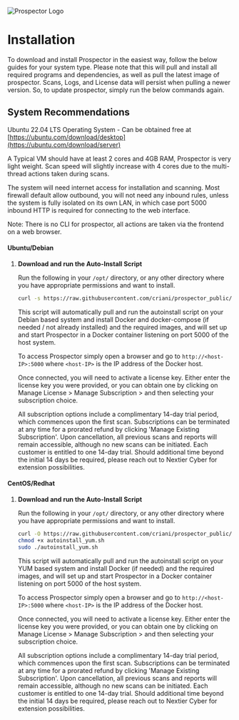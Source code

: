 
![Prospector Logo](https://github.com/criani/prospector_public/blob/main/static/prospector.png)



# Installation
To download and install Prospector in the easiest way, follow the below guides for your system type. Please note that this will pull and install all required programs and dependencies, as well as pull the latest image of prospector. Scans, Logs, and License data will persist when pulling a newer version. So, to update prospector, simply run the below commands again.

## System Recommendations
Ubuntu 22.04 LTS Operating System - Can be obtained free at [https://ubuntu.com/download/desktop](https://ubuntu.com/download/server)

A Typical VM should have at least 2 cores and 4GB RAM, Prospector is very light weight. Scan speed will slightly increase with 4 cores due to the multi-thread actions taken during scans. 

The system will need internet access for installation and scanning. Most firewall default allow outbound, you will not need any inbound rules, unless the system is fully isolated on its own LAN, in which case port 5000 inbound HTTP is required for connecting to the web interface. 

Note: There is no CLI for prospector, all actions are taken via the frontend on a web browser. 

#### Ubuntu/Debian

1. **Download and run the Auto-Install Script**

   Run the following in your `/opt/` directory, or any other directory where you have appropriate permissions and want to install.

   ```sh
   curl -s https://raw.githubusercontent.com/criani/prospector_public/main/autoinstall_deb.sh | sudo bash
   ```
   This script will automatically pull and run the autoinstall script on your Debian based system and install Docker and docker-compose (if needed / not already installed) and the required images, and will set up and start Prospector in a Docker container listening on port 5000 of the host system.
   
   To access Prospector simply open a browser and go to `http://<host-IP>:5000` where `<host-IP>` is the IP address of the Docker host.

   Once connected, you will need to activate a license key. Either enter the license key you were provided, or you can obtain one by clicking on Manage License > Manage Subscription > and then selecting your subscription choice.

   All subscription options include a complimentary 14-day trial period, which commences upon the first scan. Subscriptions can be terminated at any time for a prorated refund by clicking 'Manage Existing Subscription'. Upon cancellation, all previous scans and reports will remain accessible, although no new scans can be initiated. Each customer is entitled to one 14-day trial. Should additional time beyond the initial 14 days be required, please reach out to Nextier Cyber for extension possibilities.

#### CentOS/Redhat

1. **Download and run the Auto-Install Script**

   Run the following in your `/opt/` directory, or any other directory where you have appropriate permissions and want to install.

   ```sh
   curl -O https://raw.githubusercontent.com/criani/prospector_public/main/autoinstall_rhel.sh
   chmod +x autoinstall_yum.sh
   sudo ./autoinstall_yum.sh
   ```
   This script will automatically pull and run the autoinstall script on your YUM based system and install Docker (if needed) and the required images, and will set up and start Prospector in a Docker container listening on port 5000 of the host system.

   To access Prospector simply open a browser and go to `http://<host-IP>:5000` where `<host-IP>` is the IP address of the Docker host.

   Once connected, you will need to activate a license key. Either enter the license key you were provided, or you can obtain one by clicking on Manage License > Manage Subscription > and then selecting your subscription choice.

    All subscription options include a complimentary 14-day trial period, which commences upon the first scan. Subscriptions can be terminated at any time for a prorated refund by clicking 'Manage Existing Subscription'. Upon cancellation, all previous scans and reports will remain accessible, although no new scans can be initiated. Each customer is entitled to one 14-day trial. Should additional time beyond the initial 14 days be required, please reach out to Nextier Cyber for extension possibilities. 


